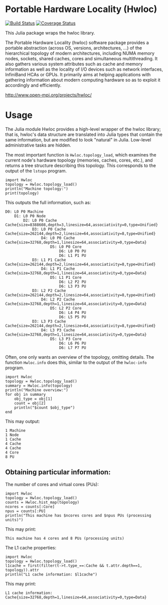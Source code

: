 # Portable Hardware Locality (Hwloc)

[![Build Status](https://travis-ci.org/JuliaParallel/Hwloc.jl.svg?branch=master)](https://travis-ci.org/JuliaParallel/Hwloc.jl)
[![Coverage Status](https://coveralls.io/repos/JuliaParallel/Hwloc.jl/badge.svg?branch=master&service=github)](https://coveralls.io/github/JuliaParallel/Hwloc.jl?branch=master)

This Julia package wraps the hwloc library.

The Portable Hardware Locality (hwloc) software package provides a
portable abstraction (across OS, versions, architectures, ...) of the
hierarchical topology of modern architectures, including NUMA memory
nodes, sockets, shared caches, cores and simultaneous multithreading.
It also gathers various system attributes such as cache and memory
information as well as the locality of I/O devices such as network
interfaces, InfiniBand HCAs or GPUs. It primarily aims at helping
applications with gathering information about modern computing
hardware so as to exploit it accordingly and efficiently.

http://www.open-mpi.org/projects/hwloc/

# Usage

The Julia module Hwloc provides a high-level wrapper of the hwloc
library; that is, hwloc's data structure are translated into Julia
types that contain the same information, but are modified to look
"natural" in Julia. Low-level administrative tasks are hidden.

The most important function is `Hwloc.topology_load`, which examines
the current node's hardware topology (memories, caches, cores, etc.),
and returns a tree structure describing this topology. This
corresponds to the output of the `lstopo` program.

```
import Hwloc
topology = Hwloc.topology_load()
println("Machine topology:")
print(topology)
```

This outputs the full information, such as:
```
D0: L0 P0 Machine  
    D1: L0 P0 Node  
        D2: L0 P0 Cache  Cache{size=8388608,depth=3,linesize=64,associativity=0,type=Unified}
            D3: L0 P0 Cache  Cache{size=262144,depth=2,linesize=64,associativity=8,type=Unified}
                D4: L0 P0 Cache  Cache{size=32768,depth=1,linesize=64,associativity=0,type=Data}
                    D5: L0 P0 Core  
                        D6: L0 P0 PU  
                        D6: L1 P1 PU  
            D3: L1 P1 Cache  Cache{size=262144,depth=2,linesize=64,associativity=8,type=Unified}
                D4: L1 P1 Cache  Cache{size=32768,depth=1,linesize=64,associativity=0,type=Data}
                    D5: L1 P1 Core  
                        D6: L2 P2 PU  
                        D6: L3 P3 PU  
            D3: L2 P2 Cache  Cache{size=262144,depth=2,linesize=64,associativity=8,type=Unified}
                D4: L2 P2 Cache  Cache{size=32768,depth=1,linesize=64,associativity=0,type=Data}
                    D5: L2 P2 Core  
                        D6: L4 P4 PU  
                        D6: L5 P5 PU  
            D3: L3 P3 Cache  Cache{size=262144,depth=2,linesize=64,associativity=8,type=Unified}
                D4: L3 P3 Cache  Cache{size=32768,depth=1,linesize=64,associativity=0,type=Data}
                    D5: L3 P3 Core  
                        D6: L6 P6 PU  
                        D6: L7 P7 PU  
```

Often, one only wants an overview of the topology, omitting details.
The function `Hwloc.info` does this, similar to the output of the
`hwloc-info` program.

```
import Hwloc
topology = Hwloc.topology_load()
summary = Hwloc.info(topology)
println("Machine overview:")
for obj in summary
    obj_type = obj[1]
    count = obj[2]
    println("$count $obj_type")
end
```

This may output:
```
1 Machine
1 Node
1 Cache
4 Cache
4 Cache
4 Core
8 PU
```

## Obtaining particular information:

The number of cores and virtual cores (PUs):

```
import Hwloc
topology = Hwloc.topology_load()
counts = Hwloc.hist_map(topology)
ncores = counts[:Core]
npus = counts[:PU]
println("This machine has $ncores cores and $npus PUs (processing units)")
```

This may print:
```
This machine has 4 cores and 8 PUs (processing units)
```

The L1 cache properties:

```
import Hwloc
topology = Hwloc.topology_load()
l1cache = first(filter(t->t.type_==:Cache && t.attr.depth==1, topology)).attr
println("L1 cache information: $l1cache")
```

This may print:
```
L1 cache information: Cache{size=32768,depth=1,linesize=64,associativity=0,type=Data}
```
